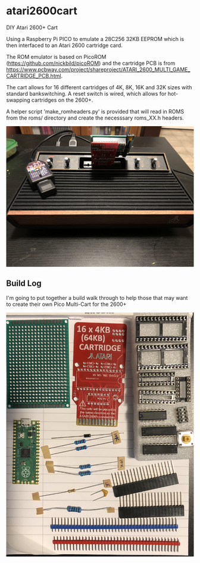 # atari2600cart
DIY Atari 2600+ Cart

Using a Raspberry Pi PICO to emulate a 28C256 32KB EEPROM which is then interfaced to an Atari 2600 cartridge card.

The ROM emulator is based on PicoROM (https://github.com/nickbild/picoROM) and the cartridge PCB is from https://www.pcbway.com/project/shareproject/ATARI_2600_MULTI_GAME_CARTRIDGE_PCB.html.

The cart allows for 16 different cartridges of 4K, 8K, 16K and 32K sizes with standard bankswitching.  A reset switch is wired, which allows for hot-swapping cartridges on the 2600+.

A helper script 'make_romheaders.py' is provided that will read in ROMS from the roms/ directory and create the necesssary roms_XX.h headers.

![Alt Final Product in an Atari 2600+](pics/IMG_6257.png)


## Build Log

I'm going to put together a build walk through to help those that may want to create their own Pico Multi-Cart for the 2600+

![Alt Picture of Required Materials](pics/IMG_6307.png)


